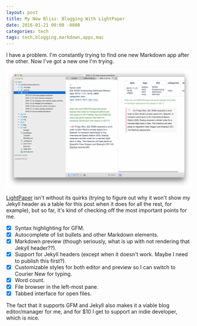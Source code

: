 ```yaml
---
layout: post
title: My New Bliss: Blogging With LightPaper
date: 2016-01-21 00:09 -0800
categories: tech
tags: tech,blogging,markdown,apps,mac
---
```


I have a problem. I'm constantly trying to find one new Markdown app after the other. Now I've got a new one I'm trying.

<img src="img/lightpaper.png" width="800px" />

[LightPaper](http://lightpaper.42squares.in) isn't without its quirks (trying to figure out why it won't show my Jekyll header as a table for this post when it does for all the rest, for example), but so far, it's kind of checking off the most important points for me.

- [x] Syntax highlighting for GFM.
- [x] Autocomplete of list bullets and other Markdown elements.
- [x] Markdown preview (though seriously, what is up with not rendering that Jekyll header??).
- [x] Support for Jekyll headers (except when it doesn't work. Maybe I need to publish this first?).
- [x] Customizable styles for both editor and preview so I can switch to Courier New for typing.
- [x] Word count.
- [x] File browser in the left-most pane.
- [x] Tabbed interface for open files.

The fact that it supports GFM and Jekyll also makes it a viable blog editor/manager for me, and for $10 I get to support an indie developer, which is nice. 